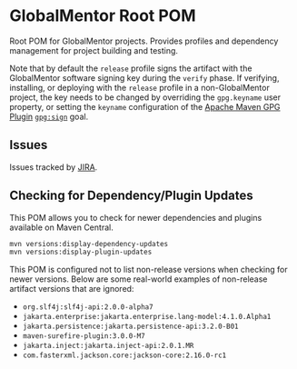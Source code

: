 # GlobalMentor Root POM

Root POM for GlobalMentor projects. Provides profiles and dependency management for project building and testing.

Note that by default the `release` profile signs the artifact with the GlobalMentor software signing key during the `verify` phase. If verifying, installing, or deploying with the `release` profile in a non-GlobalMentor project, the key needs to be changed by overriding the `gpg.keyname` user property, or setting the `keyname` configuration of the [Apache Maven GPG Plugin](https://maven.apache.org/plugins/maven-gpg-plugin/) [`gpg:sign`](https://maven.apache.org/plugins/maven-gpg-plugin/sign-mojo.html) goal.

## Issues

Issues tracked by [JIRA](https://globalmentor.atlassian.net/projects/JAVA).

## Checking for Dependency/Plugin Updates

This POM allows you to check for newer dependencies and plugins available on Maven Central.

```bash
mvn versions:display-dependency-updates
mvn versions:display-plugin-updates
```

This POM is configured not to list non-release versions when checking for newer versions. Below are some real-world examples of non-release artifact versions that are ignored:

* `org.slf4j:slf4j-api:2.0.0-alpha7`
* `jakarta.enterprise:jakarta.enterprise.lang-model:4.1.0.Alpha1`
* `jakarta.persistence:jakarta.persistence-api:3.2.0-B01`
* `maven-surefire-plugin:3.0.0-M7`
* `jakarta.inject:jakarta.inject-api:2.0.1.MR`
* `com.fasterxml.jackson.core:jackson-core:2.16.0-rc1`


